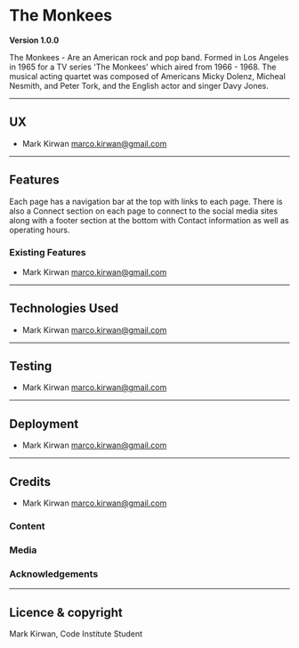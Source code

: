 # The Monkees

**Version 1.0.0**

The Monkees - Are an American rock and pop band. Formed in Los Angeles in 1965 for a TV series 'The Monkees' which aired from 1966 - 1968. The musical acting quartet was composed of Americans Micky Dolenz, Micheal Nesmith, and Peter Tork,
and the English actor and singer Davy Jones.

---

## UX
- Mark Kirwan <marco.kirwan@gmail.com>

---

## Features
Each page has a navigation bar at the top with links to each page. There is also a Connect section on each page to connect to the social media sites along with a footer section at the bottom with Contact information as well as operating hours.

### Existing Features
- Mark Kirwan <marco.kirwan@gmail.com>

---

## Technologies Used
- Mark Kirwan <marco.kirwan@gmail.com>

---

## Testing
- Mark Kirwan <marco.kirwan@gmail.com>

---

## Deployment
- Mark Kirwan <marco.kirwan@gmail.com>

---

## Credits
- Mark Kirwan <marco.kirwan@gmail.com>

### Content

### Media

### Acknowledgements

---

## Licence & copyright

Mark Kirwan, Code Institute Student
